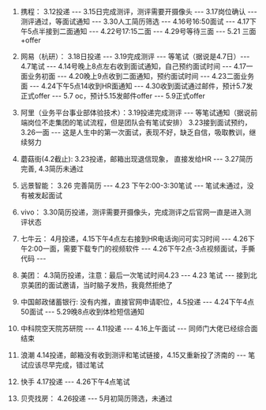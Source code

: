 1. 携程： 3.12投递 --- 3.15日完成测评，测评需要开摄像头 --- 3.17岗位确认 --- 测评通过，等面试通知 --- 3.30人工简历筛选 --- 4.16号16:50面试 --- 4.17下午5点半接到二面通知 --- 4.22号17:15二面 --- 4.29号等待三面 --- 5.21 三面+offer 

2. 网易（杭研）： 3.18日投递 --- 3.19完成测评 --- 等笔试（据说是4.7日）--- 4.7笔试 --- 4.14号晚上8点左右收到面试通知，自己预约面试时间 --- 4.17一面业务初面 --- 4.20晚上9点收到二面通知，预约面试时间 --- 4.23二面业务面 --- 4.24下午5点14收到HR面通知 --- 4.30收到面试通过邮件，预计5.7发正式offer --- 5.7 oc，预计5.15发邮件offer --- 5.9正式offer

3. 阿里（业务平台事业部体验技术）：3.19投递完成测评 --- 等笔试通知（据说前端岗位不走集团的笔试流程，但是团队会有笔试安排） 3.23接到面试预约，3.26一面 --- 这是人生中的第一次面试，表现不好，缺乏自信，吸取教训，继续努力

4. 蘑菇街(4.2截止): 3.23投递，邮箱出现退信现象， 直接发给HR --- 3.27简历完善,  4.3简历未通过

5. 远景智能： 3.26 完善简历 --- 4.23 下午2:00-3:30笔试 --- 笔试未通过，没有被发起面试

6. vivo： 3.30简历投递，测评需要开摄像头，完成测评之后官网一直是进入测评状态

7. 七牛云： 4月投递，4.15下午4点左右接到HR电话询问可实习时间 --- 4.26下午2:00一面，需要下载专门的视频软件 --- 4.26下午2点-3点视频面试，手撕代码 --- 

8. 美团： 4.3简历投递，注意：最后一次笔试时间4.23 --- 4.23 笔试 --- 接到北京美团的面试邀请，当时脑子发热，我竟然拒绝了

9. 中国邮政储蓄银行: 没有内推，直接官网申请职位，4.5投递 --- 4.24下午4点50面试 --- 5.29晚8点收到体检短信通知 

10. 中科院空天院苏研院 --- 4.11投递 --- 4.16上午面试 --- 同师门大佬已经综合面结束

11. 浪潮 4.14投递，邮箱没有收到测评和笔试链接，4.15又重新投了济南的 --- 笔试应该尽早完成，错过笔试

12. 快手 4.17投递 --- 4.26下午4点笔试

13. 贝壳找房： 4.26投递 --- 5月初简历筛选，未通过
